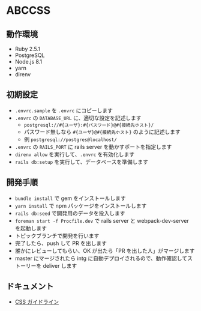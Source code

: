 # ABCCSS

## 動作環境

* Ruby 2.5.1
* PostgreSQL
* Node.js 8.1
* yarn
* direnv

## 初期設定

* `.envrc.sample` を `.envrc` にコピーします
* `.envrc` の `DATABASE_URL` に、適切な設定を記述します
  * `postgresql://#{ユーザ}:#{パスワード}@#{接続先ホスト}/`
  * パスワード無しなら `#{ユーザ}@#{接続先ホスト}` のように記述します
  * 例 `postgresql://postgres@localhost/`
* `.envrc` の `RAILS_PORT` に rails server を動かすポートを指定します
* `direnv allow` を実行して、`.envrc` を有効化します
* `rails db:setup` を実行して、データベースを準備します

## 開発手順

* `bundle install` で gem をインストールします
* `yarn install` で npm パッケージをインストールします
* `rails db:seed` で開発用のデータを投入します
* `foreman start -f Procfile.dev` で rails server と webpack-dev-server を起動します
* トピックブランチで開発を行います
* 完了したら、push して PR を出します
* 誰かにレビューしてもらい、OK が出たら「PR を出した人」がマージします
* master にマージされたら intg に自動デプロイされるので、動作確認してストーリーを deliver します

## ドキュメント

* [CSS ガイドライン](app/javascript/stylesheets/README.md)
